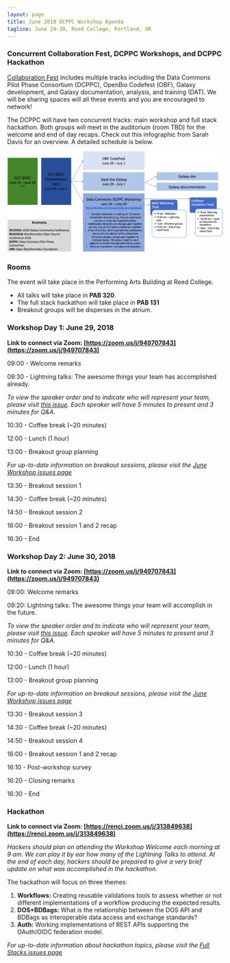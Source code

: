 ```yaml
---
layout: page
title: June 2018 DCPPC Workshop Agenda
tagline: June 29-30, Reed College, Portland, OR
---
```


### Concurrent Collaboration Fest, DCPPC Workshops, and DCPPC Hackathon

[Collaboration Fest](https://galaxyproject.org/events/gccbosc2018/collaboration/) includes multiple tracks including the Data Commons Pilot Phase Consortium (DCPPC), OpenBio Codefest (OBF), Galaxy development, and Galaxy documentation, analysis, and training (DAT). We will be sharing spaces will all these events and you are encouraged to network!

The DCPPC will have two concurrent tracks: main workshop and full stack hackathon. Both groups will meet in the auditorium (room TBD) for the welcome and end of day recaps. Check out this infographic from Sarah Davis for an overview. A detailed schedule is below. 

![](./CoFest-image.png)

### Rooms

The event will take place in the Performing Arts Building at Reed College.

- All talks will take place in **PAB 320**.
- The full stack hackathon will take place in **PAB 131** 
- Breakout groups will be disperses in the atrium.

### Workshop Day 1: June 29, 2018

**Link to connect via Zoom: [https://zoom.us/j/949707843](https://zoom.us/j/949707843)**

09:00 - Welcome remarks
 
09:30 - Lightning talks: The awesome things your team has accomplished already.

_To view the speaker order and to indicate who will represent your team, please visit [this issue](https://github.com/dcppc/2018-june-workshop/issues/4). Each speaker will have 5 minutes to present and 3 minutes for Q&A._
  
10:30 - Coffee break (~20 minutes)
 
12:00 - Lunch (1 hour)         

13:00 - Breakout group planning

_For up-to-date information on breakout sessions, please visit the [June Workshop issues page](https://github.com/dcppc/2018-june-workshop/issues)_

13:30 - Breakout session 1

14:30 - Coffee break (~20 minutes)

14:50 - Breakout session 2

16:00 - Breakout session 1 and 2 recap 

16:30 - End


### Workshop Day 2: June 30, 2018

**Link to connect via Zoom: [https://zoom.us/j/949707843](https://zoom.us/j/949707843)**

 09:00: Welcome remarks
 
 09:20: Lightning talks: The awesome things your team will accomplish in the future.

_To view the speaker order and to indicate who will represent your team, please visit [this issue](https://github.com/dcppc/2018-june-workshop/issues/5). Each speaker will have 5 minutes to present and 3 minutes for Q&A._

10:30 - Coffee break (~20 minutes)
 
12:00 - Lunch (1 hour)         

13:00 - Breakout group planning

_For up-to-date information on breakout sessions, please visit the [June Workshop issues page](https://github.com/dcppc/2018-june-workshop/issues)_

13:30 - Breakout session 3

14:30 - Coffee break (~20 minutes)

14:50 - Breakout session 4

16:00 - Breakout session 1 and 2 recap 

16:10 - Post-workshop survey
 
16:20 - Closing remarks

16:30 - End
 

### Hackathon 

**Link to connect  via Zoom: [https://renci.zoom.us/j/313849638](https://renci.zoom.us/j/313849638)**

_Hackers should plan on attending the Workshop Welcome each morning at 9 am. We can play it by ear how many of the Lightning Talks to attend. At the end of each day, hackers should be prepared to give a very brief update on what was accomplished in the hackathon._

The hackathon will focus on three themes:

1. **Workflows:** Creating reusable validations tools to assess whether or not different implementations of a workflow producing the expected results.
2. **DOS+BDBags:** What is the relationship between the DOS API and BDBags as interoperable data access and exchange standards?
3. **Auth:** Working implementations of REST APIs supporting the OAuth/OIDC federation model.
 
_For up-to-date information about hackathon topics, please visit the [Full Stacks issues page](https://github.com/dcppc/full-stacks/issues)_ 

